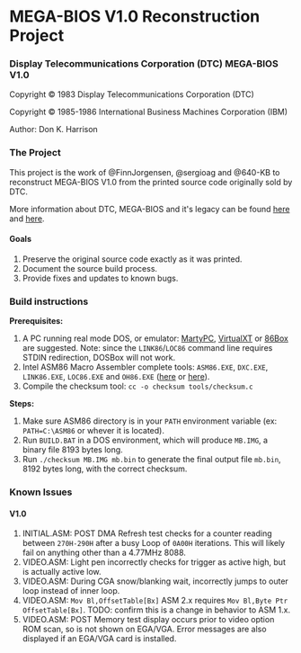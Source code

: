 # MEGA-BIOS V1.0 Reconstruction Project

### Display Telecommunications Corporation (DTC) MEGA-BIOS V1.0

Copyright &copy; 1983 Display Telecommunications Corporation (DTC)

Copyright &copy; 1985-1986 International Business Machines Corporation (IBM)

Author:	Don K. Harrison

### The Project

This project is the work of @FinnJorgensen, @sergioag and @640-KB to reconstruct MEGA-BIOS V1.0 from the printed source code originally sold by DTC.

More information about DTC, MEGA-BIOS and it's legacy can be found [here](https://forum.vcfed.org/index.php?threads/display-telecommunications-corporation-megaboard.63853/) and [here](https://forum.vcfed.org/index.php?threads/anonymous-has-been-found.1246341/).

#### Goals

1. Preserve the original source code exactly as it was printed.
2. Document the source build process.
3. Provide fixes and updates to known bugs.

### Build instructions

**Prerequisites:**

1. A PC running real mode DOS, or emulator: [MartyPC](https://github.com/dbalsom/martypc), [VirtualXT](https://virtualxt.org/) or [86Box](https://86box.net/) are suggested. Note: since the `LINK86`/`LOC86` command line requires STDIN redirection, DOSBox will not work.
2. Intel ASM86 Macro Assembler complete tools: `ASM86.EXE`, `DXC.EXE`, `LINK86.EXE`, `LOC86.EXE` and `OH86.EXE` ([here](https://www.os2museum.com/wp/the-ibm-pc-bios-and-intel-isis-ii/) or [here](https://winworldpc.com/product/intel-asm86-macro-assembler/31)).
3. Compile the checksum tool: `cc -o checksum tools/checksum.c`

**Steps:**

1. Make sure ASM86 directory is in your `PATH` environment variable (ex: `PATH=C:\ASM86` or whever it is located).
2. Run `BUILD.BAT` in a DOS environment, which will produce `MB.IMG`, a binary file 8193 bytes long.
3. Run `./checksum MB.IMG mb.bin` to generate the final output file `mb.bin`, 8192 bytes long, with the correct checksum.

### Known Issues

#### V1.0
1. INITIAL.ASM: POST DMA Refresh test checks for a counter reading between `270H-290H` after a busy Loop of `0A00H` iterations. This will likely fail on anything other than a 4.77MHz 8088.
2. VIDEO.ASM: Light pen incorrectly checks for trigger as active high, but is actually active low.
3. VIDEO.ASM: During CGA snow/blanking wait, incorrectly jumps to outer loop instead of inner loop.
4. VIDEO.ASM: `Mov Bl,OffsetTable[Bx]` ASM 2.x requires `Mov Bl,Byte Ptr OffsetTable[Bx]`. TODO: confirm this is a change in behavior to ASM 1.x.
5. VIDEO.ASM: POST Memory test display occurs prior to video option ROM scan, so is not shown on EGA/VGA. Error messages are also displayed if an EGA/VGA card is installed.
